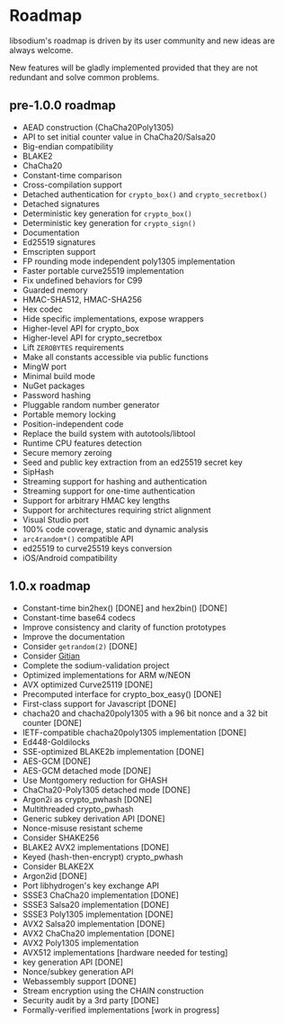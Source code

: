 # Roadmap

libsodium's roadmap is driven by its user community and new ideas are always welcome.

New features will be gladly implemented provided that they are not redundant and solve common problems.

## pre-1.0.0 roadmap

* AEAD construction \(ChaCha20Poly1305\)
* API to set initial counter value in ChaCha20/Salsa20
* Big-endian compatibility
* BLAKE2
* ChaCha20
* Constant-time comparison
* Cross-compilation support
* Detached authentication for `crypto_box()` and `crypto_secretbox()`
* Detached signatures
* Deterministic key generation for `crypto_box()`
* Deterministic key generation for `crypto_sign()`
* Documentation
* Ed25519 signatures
* Emscripten support
* FP rounding mode independent poly1305 implementation
* Faster portable curve25519 implementation
* Fix undefined behaviors for C99
* Guarded memory
* HMAC-SHA512, HMAC-SHA256
* Hex codec
* Hide specific implementations, expose wrappers
* Higher-level API for crypto\_box
* Higher-level API for crypto\_secretbox
* Lift `ZEROBYTES` requirements
* Make all constants accessible via public functions
* MingW port
* Minimal build mode
* NuGet packages
* Password hashing
* Pluggable random number generator
* Portable memory locking
* Position-independent code
* Replace the build system with autotools/libtool
* Runtime CPU features detection
* Secure memory zeroing
* Seed and public key extraction from an ed25519 secret key
* SipHash
* Streaming support for hashing and authentication
* Streaming support for one-time authentication
* Support for arbitrary HMAC key lengths
* Support for architectures requiring strict alignment
* Visual Studio port
* 100% code coverage, static and dynamic analysis
* `arc4random*()` compatible API
* ed25519 to curve25519 keys conversion
* iOS/Android compatibility

## 1.0.x roadmap

* Constant-time bin2hex\(\) \[DONE\] and hex2bin\(\) \[DONE\]
* Constant-time base64 codecs
* Improve consistency and clarity of function prototypes
* Improve the documentation
* Consider `getrandom(2)` \[DONE\]
* Consider [Gitian](https://gitian.org/)
* Complete the sodium-validation project
* Optimized implementations for ARM w/NEON
* AVX optimized Curve25119 \[DONE\]
* Precomputed interface for crypto\_box\_easy\(\) \[DONE\]
* First-class support for Javascript \[DONE\]
* chacha20 and chacha20poly1305 with a 96 bit nonce and a 32 bit counter \[DONE\]
* IETF-compatible chacha20poly1305 implementation \[DONE\]
* Ed448-Goldilocks
* SSE-optimized BLAKE2b implementation \[DONE\]
* AES-GCM \[DONE\]
* AES-GCM detached mode \[DONE\]
* Use Montgomery reduction for GHASH
* ChaCha20-Poly1305 detached mode \[DONE\]
* Argon2i as crypto\_pwhash \[DONE\]
* Multithreaded crypto\_pwhash
* Generic subkey derivation API \[DONE\]
* Nonce-misuse resistant scheme
* Consider SHAKE256
* BLAKE2 AVX2 implementations \[DONE\]
* Keyed \(hash-then-encrypt\) crypto\_pwhash
* Consider BLAKE2X
* Argon2id \[DONE\]
* Port libhydrogen's key exchange API
* SSSE3 ChaCha20 implementation \[DONE\]
* SSSE3 Salsa20 implementation \[DONE\]
* SSSE3 Poly1305 implementation \[DONE\]
* AVX2 Salsa20 implementation \[DONE\]
* AVX2 ChaCha20 implementation \[DONE\]
* AVX2 Poly1305 implementation
* AVX512 implementations \[hardware needed for testing\]
* key generation API \[DONE\]
* Nonce/subkey generation API
* Webassembly support \[DONE\]
* Stream encryption using the CHAIN construction
* Security audit by a 3rd party \[DONE\]
* Formally-verified implementations \[work in progress\]